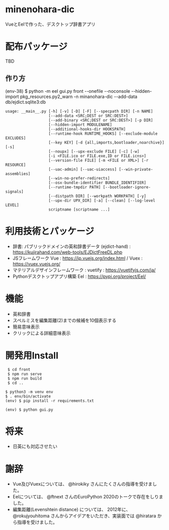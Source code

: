 # minenohara-dic

VueとEelで作った、デスクトップ辞書アプリ

# 配布パッケージ

TBD

## 作り方

(env-38) $ python -m eel gui.py front --onefile --noconsole --hidden-import pkg_resources.py2_warn -n minanohara-dic --add-data db/ejdict.sqlite3:db


```
usage: __main__.py [-h] [-v] [-D] [-F] [--specpath DIR] [-n NAME]
                   [--add-data <SRC;DEST or SRC:DEST>]
                   [--add-binary <SRC;DEST or SRC:DEST>] [-p DIR]
                   [--hidden-import MODULENAME]
                   [--additional-hooks-dir HOOKSPATH]
                   [--runtime-hook RUNTIME_HOOKS] [--exclude-module EXCLUDES]
                   [--key KEY] [-d {all,imports,bootloader,noarchive}] [-s]
                   [--noupx] [--upx-exclude FILE] [-c] [-w]
                   [-i <FILE.ico or FILE.exe,ID or FILE.icns>]
                   [--version-file FILE] [-m <FILE or XML>] [-r RESOURCE]
                   [--uac-admin] [--uac-uiaccess] [--win-private-assemblies]
                   [--win-no-prefer-redirects]
                   [--osx-bundle-identifier BUNDLE_IDENTIFIER]
                   [--runtime-tmpdir PATH] [--bootloader-ignore-signals]
                   [--distpath DIR] [--workpath WORKPATH] [-y]
                   [--upx-dir UPX_DIR] [-a] [--clean] [--log-level LEVEL]
                   scriptname [scriptname ...]
```


# 利用技術とパッケージ

- 辞書: パブリックドメインの英和辞書データ (ejdict-hand) : https://kujirahand.com/web-tools/EJDictFreeDL.php
- JSフレームワーク Vue : https://jp.vuejs.org/index.html / Vuex : https://vuex.vuejs.org/
- マテリアルデザインフレームワーク : vuetify : https://vuetifyjs.com/ja/
- Pythonデスクトップアプリ構築 Eel : https://pypi.org/project/Eel/

# 機能

- 英和辞書
- スペルミスを編集距離(2)までの候補を10個表示する
- 簡易意味表示
- クリックによる詳細意味表示

# 開発用Install

```
 $ cd front
 $ npm run serve
 $ npm run build
 $ cd ..
```

```
$ python3 -m venv env
$ . env/bin/activate
(env) $ pip install -r requirements.txt
```

```
(env) $ python gui.py
```

# 将来

- 日英にも対応させたい

# 謝辞

- Vue及びVuexについては、 @hirokiky さんにたくさんの指導を受けました。
- Eelについては、 @ftnext さんのEuroPython 2020のトークで存在をしりました。
- 編集距離(Levenshtein distance) については、 2012年に、 @rokujyouhitoma さんからアイデアをいただき、実装面では @hiratara から指導を受けました。